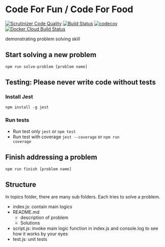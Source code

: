 # Code For Fun / Code For Food
[![Scrutinizer Code Quality](https://scrutinizer-ci.com/g/thanhnguyennguyen/cff/badges/quality-score.png?b=master)](https://scrutinizer-ci.com/g/thanhnguyennguyen/cff/?branch=master)
[![Build Status](https://travis-ci.com/thanhnguyennguyen/cff.svg?branch=master)](https://travis-ci.com/thanhnguyennguyen/cff)
[![codecov](https://codecov.io/gh/thanhnguyennguyen/cff/branch/master/graph/badge.svg)](https://codecov.io/gh/thanhnguyennguyen/cff)[![Docker Cloud Build Status](https://img.shields.io/docker/cloud/build/nguyennguyen/hacker)](https://cloud.docker.com/repository/docker/nguyennguyen/hacker/general)

demonstrating problem solving skill

## Start solving a new problem
<code>npm run solve-problem [problem name]</code>

## Testing: Please never write code without tests
### Install Jest
<code>npm install -g jest</code>
### Run tests
- Run test only <code>jest</code> or <code>npm test</code>
- Run test with coverage <code>jest --coverage</code> or <code>npm run coverage</code>

## Finish addressing a problem
<code>npm run finish [problem name]</code>

## Structure
In topics folder, there are many sub folders. Each tries to solve a problem.
- index.js: contain main logics
- README.md
    - description of problem
    - Solutions
- script.js: invoke main logic function in index.js and console.log to see how it works by your eyes
- test.js: unit tests

